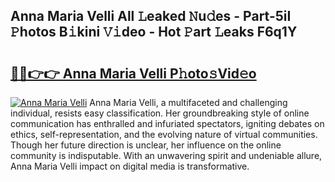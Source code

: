 ## Anna Maria Velli All 𝙻eaked 𝙽u𝚍es - Part-5iI 𝙿hotos B𝚒kini 𝚅𝚒deo - Hot 𝙿art 𝙻eaks F6q1Y

# <h2><a href="http://ld0exhv.urlbe.top/?page=Anna+Maria+Velli">🔗🔗👉👉 Anna Maria Velli P𝚑oto𝚜Vid𝚎o</a></h2>

[![Anna Maria Velli](https://i.imgur.com/eBuTRDB.gif)](http://ld0exhv.urlbe.top/?page=Anna+Maria+Velli)
Anna Maria Velli, a multifaceted and challenging individual, resists easy classification. Her groundbreaking style of online communication has enthralled and infuriated spectators, igniting debates on ethics, self-representation, and the evolving nature of virtual communities. Though her future direction is unclear, her influence on the online community is indisputable. With an unwavering spirit and undeniable allure, Anna Maria Velli impact on digital media is transformative.
